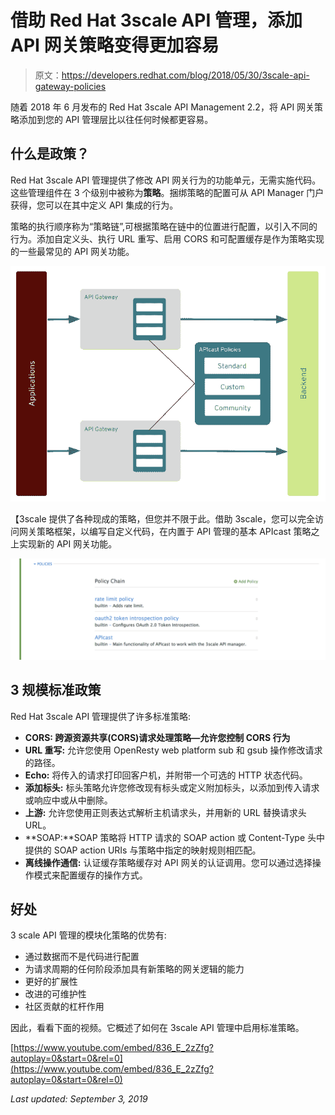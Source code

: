 # 借助 Red Hat 3scale API 管理，添加 API 网关策略变得更加容易

> 原文：<https://developers.redhat.com/blog/2018/05/30/3scale-api-gateway-policies>

随着 2018 年 6 月发布的 Red Hat 3scale API Management 2.2，将 API 网关策略添加到您的 API 管理层比以往任何时候都更容易。

## **什么是政策？**

Red Hat 3scale API 管理提供了修改 API 网关行为的功能单元，无需实施代码。这些管理组件在 3 个级别中被称为**策略**。捆绑策略的配置可从 API Manager 门户获得，您可以在其中定义 API 集成的行为。

策略的执行顺序称为“策略链”,可根据策略在链中的位置进行配置，以引入不同的行为。添加自定义头、执行 URL 重写、启用 CORS 和可配置缓存是作为策略实现的一些最常见的 API 网关功能。

![](img/1daa0455a4d57f25d2b24d18ae6ef9e0.png)

【3scale 提供了各种现成的策略，但您并不限于此。借助 3scale，您可以完全访问网关策略框架，以编写自定义代码，在内置于 API 管理的基本 APIcast 策略之上实现新的 API 网关功能。

![3scale standard policies](img/a05e4809b6270a582750e55214949958.png)

## **3 规模标准政策**

Red Hat 3scale API 管理提供了许多标准策略:

*   **CORS: 跨源资源共享(CORS)请求处理策略—允许您控制 CORS 行为**
*   **URL 重写:** 允许您使用 OpenResty web platform sub 和 gsub 操作修改请求的路径。
*   **Echo:** 将传入的请求打印回客户机，并附带一个可选的 HTTP 状态代码。
*   **添加标头:** 标头策略允许您修改现有标头或定义附加标头，以添加到传入请求或响应中或从中删除。
*   **上游:** 允许您使用正则表达式解析主机请求头，并用新的 URL 替换请求头 URL。
*   **SOAP:**SOAP 策略将 HTTP 请求的 SOAP action 或 Content-Type 头中提供的 SOAP action URIs 与策略中指定的映射规则相匹配。
*   **离线操作通信:** 认证缓存策略缓存对 API 网关的认证调用。您可以通过选择操作模式来配置缓存的操作方式。

## **好处**

3 scale API 管理的模块化策略的优势有:

*   通过数据而不是代码进行配置
*   为请求周期的任何阶段添加具有新策略的网关逻辑的能力
*   更好的扩展性
*   改进的可维护性
*   社区贡献的杠杆作用

因此，看看下面的视频。它概述了如何在 3scale API 管理中启用标准策略。

[https://www.youtube.com/embed/836_E_2zZfg?autoplay=0&start=0&rel=0](https://www.youtube.com/embed/836_E_2zZfg?autoplay=0&start=0&rel=0)

*Last updated: September 3, 2019*